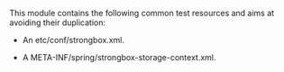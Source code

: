 
This module contains the following common test resources and aims at avoiding their duplication:

- An etc/conf/strongbox.xml.

- A META-INF/spring/strongbox-storage-context.xml.

